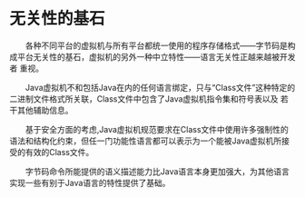 # 无关性的基石
&emsp;&emsp;各种不同平台的虚拟机与所有平台都统一使用的程序存储格式——字节码是构成平台无关性的基石，虚拟机的另外一种中立特性——语言无关性正越来越被开发者
重视。

&emsp;&emsp;Java虚拟机不和包括Java在内的任何语言绑定，只与“Class文件”这种特定的二进制文件格式所关联，Class文件中包含了Java虚拟机指令集和符号表以及
若干其他辅助信息。

&emsp;&emsp;基于安全方面的考虑,Java虚拟机规范要求在Class文件中使用许多强制性的语法和结构化约束，但任一门功能性语言都可以表示为一个能被Java虚拟机所接
受的有效的Class文件。

&emsp;&emsp;字节码命令所能提供的语义描述能力比Java语言本身更加强大，为其他语言实现一些有别于Java语言的特性提供了基础。

